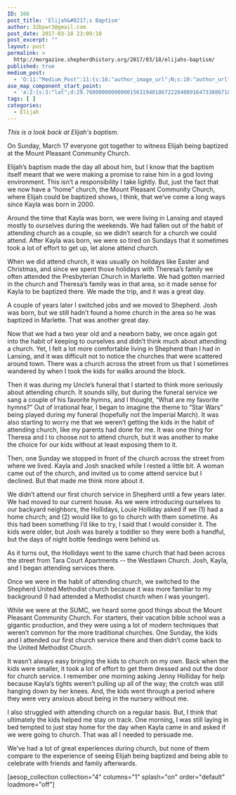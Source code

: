 ```yaml
---
ID: 166
post_title: 'Elijah&#8217;s Baptism'
author: 32bpwr3@gmail.com
post_date: 2017-03-18 23:09:10
post_excerpt: ""
layout: post
permalink: >
  http://morgazine.shepherdhistory.org/2017/03/18/elijahs-baptism/
published: true
medium_post:
  - 'O:11:"Medium_Post":11:{s:16:"author_image_url";N;s:10:"author_url";N;s:11:"byline_name";N;s:12:"byline_email";N;s:10:"cross_link";s:2:"no";s:2:"id";N;s:21:"follower_notification";s:2:"no";s:7:"license";s:19:"all-rights-reserved";s:14:"publication_id";s:12:"553ace568d65";s:6:"status";s:4:"none";s:3:"url";N;}'
ase_map_component_start_point:
  - 'a:2:{s:3:"lat";d:29.760000000000001563194018672220408916473388671875;s:3:"lng";d:-95.3799999999999954525264911353588104248046875;}'
tags: [ ]
categories:
  - Elijah
---
```

<p><em>This is a look back at Elijah's baptism.</em></p><p>On Sunday, March 17 everyone got together to witness Elijah being baptized at the Mount Pleasant Community Church.</p><p>Elijah’s baptism made the day all about him, but I know that the baptism itself meant that we were making a promise to raise him in a god loving environment. This isn’t a responsibility I take lightly. But, just the fact that we now have a “home” church, the Mount Pleasant Community Church, where Elijah could be baptized shows, I think, that we’ve come a long ways since Kayla was born in 2000.</p><p>Around the time that Kayla was born, we were living in Lansing and stayed mostly to ourselves during the weekends. We had fallen out of the habit of attending church as a couple, so we didn’t search for a church we could attend. After Kayla was born, we were so tired on Sundays that it sometimes took a lot of effort to get up, let alone attend church.</p><p>When we did attend church, it was usually on holidays like Easter and Christmas, and since we spent those holidays with Theresa’s family we often attended the Presbyterian Church in Marlette. We had gotten married in the church and Theresa’s family was in that area, so it made sense for Kayla to be baptized there. We made the trip, and it was a great day.</p><p>A couple of years later I switched jobs and we moved to Shepherd. Josh was born, but we still hadn’t found a home church in the area so he was baptized in Marlette. That was another great day.</p><p>Now that we had a two year old and a newborn baby, we once again got into the habit of keeping to ourselves and didn’t think much about attending a church. Yet, I felt a lot more comfortable living in Shepherd than I had in Lansing, and it was difficult not to notice the churches that were scattered around town. There was a church across the street from us that I sometimes wandered by when I took the kids for walks around the block.</p><p>Then it was during my Uncle’s funeral that I started to think more seriously about attending church. It sounds silly, but during the funeral service we sang a couple of his favorite hymns, and I thought, “What are my favorite hymns?” Out of irrational fear, I began to imagine the theme to “Star Wars” being played during my funeral (hopefully not the Imperial March). It was also starting to worry me that we weren’t getting the kids in the habit of attending church, like my parents had done for me. It was one thing for Theresa and I to choose not to attend church, but it was another to make the choice for our kids without at least exposing them to it.</p><p>Then, one Sunday we stopped in front of the church across the street from where we lived. Kayla and Josh snacked while I rested a little bit. A woman came out of the church, and invited us to come attend service but I declined. But that made me think more about it.</p><p>We didn’t attend our first church service in Shepherd until a few years later. We had moved to our current house. As we were introducing ourselves to our backyard neighbors, the Hollidays, Louie Holliday asked if we (1) had a home church; and (2) would like to go to church with them sometime. As this had been something I’d like to try, I said that I would consider it. The kids were older, but Josh was barely a toddler so they were both a handful, but the days of night bottle feedings were behind us.</p><p>As it turns out, the Hollidays went to the same church that had been across the street from Tara Court Apartments -- the Westlawn Church. Josh, Kayla, and I began attending services there.</p><p>Once we were in the habit of attending church, we switched to the Shepherd United Methodist church because it was more familiar to my background (I had attended a Methodist church when I was younger).</p><p>While we were at the SUMC, we heard some good things about the Mount Pleasant Community Church. For starters, their vacation bible school was a gigantic production, and they were using a lot of modern techniques that weren’t common for the more traditional churches. One Sunday, the kids and I attended our first church service there and then didn’t come back to the United Methodist Church.</p><p>It wasn’t always easy bringing the kids to church on my own. Back when the kids were smaller, it took a lot of effort to get them dressed and out the door for church service. I remember one morning asking Jenny Holliday for help because Kayla’s tights weren’t pulling up all of the way; the crotch was still hanging down by her knees. And, the kids went through a period where they were very anxious about being in the nursery without me.</p><p>I also struggled with attending church on a regular basis. But, I think that ultimately the kids helped me stay on track. One morning, I was still laying in bed tempted to just stay home for the day when Kayla came in and asked if we were going to church. That was all I needed to persuade me.</p><p>We’ve had a lot of great experiences during church, but none of them compare to the experience of seeing Elijah being baptized and being able to celebrate with friends and family afterwards.</p><p>[aesop_collection collection="4" columns="1" splash="on" order="default" loadmore="off"]</p>